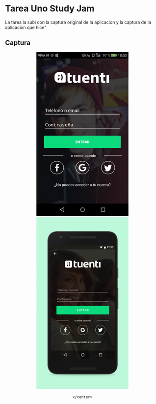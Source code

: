 # Tarea Uno Study Jam

La tarea la subi con la captura original de la aplicacion y la captura de la aplicacion que hice"

## Captura

<div align="center">
    <center>
        <img src="/captura/micap.png" width=300">
        <img src="/captura/app-original.png" width=300">
    
    </center>

</div>
